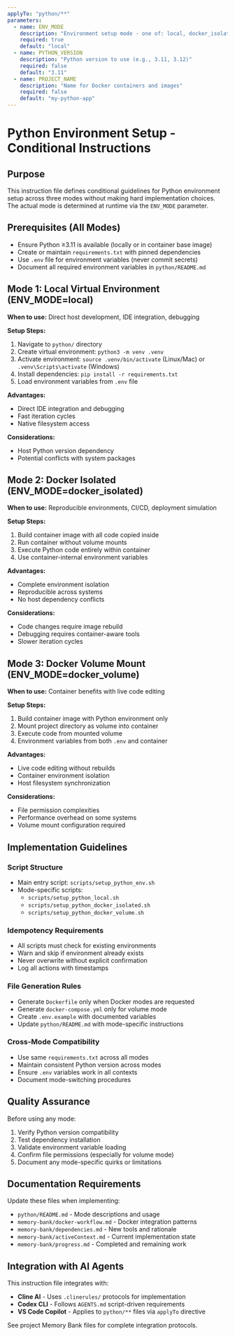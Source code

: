```yaml
---
applyTo: "python/**"
parameters:
  - name: ENV_MODE
    description: "Environment setup mode - one of: local, docker_isolated, docker_volume"
    required: true
    default: "local"
  - name: PYTHON_VERSION
    description: "Python version to use (e.g., 3.11, 3.12)"
    required: false
    default: "3.11"
  - name: PROJECT_NAME
    description: "Name for Docker containers and images"
    required: false
    default: "my-python-app"
---
```


# Python Environment Setup - Conditional Instructions

## Purpose

This instruction file defines conditional guidelines for Python environment setup across three modes without making hard implementation choices. The actual mode is determined at runtime via the `ENV_MODE` parameter.

## Prerequisites (All Modes)

- Ensure Python ≥3.11 is available (locally or in container base image)
- Create or maintain `requirements.txt` with pinned dependencies
- Use `.env` file for environment variables (never commit secrets)
- Document all required environment variables in `python/README.md`

## Mode 1: Local Virtual Environment (ENV_MODE=local)

**When to use:** Direct host development, IDE integration, debugging

**Setup Steps:**
1. Navigate to `python/` directory
2. Create virtual environment: `python3 -m venv .venv`
3. Activate environment: `source .venv/bin/activate` (Linux/Mac) or `.venv\Scripts\activate` (Windows)
4. Install dependencies: `pip install -r requirements.txt`
5. Load environment variables from `.env` file

**Advantages:**
- Direct IDE integration and debugging
- Fast iteration cycles
- Native filesystem access

**Considerations:**
- Host Python version dependency
- Potential conflicts with system packages

## Mode 2: Docker Isolated (ENV_MODE=docker_isolated)

**When to use:** Reproducible environments, CI/CD, deployment simulation

**Setup Steps:**
1. Build container image with all code copied inside
2. Run container without volume mounts
3. Execute Python code entirely within container
4. Use container-internal environment variables

**Advantages:**
- Complete environment isolation
- Reproducible across systems
- No host dependency conflicts

**Considerations:**
- Code changes require image rebuild
- Debugging requires container-aware tools
- Slower iteration cycles

## Mode 3: Docker Volume Mount (ENV_MODE=docker_volume)

**When to use:** Container benefits with live code editing

**Setup Steps:**
1. Build container image with Python environment only
2. Mount project directory as volume into container
3. Execute code from mounted volume
4. Environment variables from both `.env` and container

**Advantages:**
- Live code editing without rebuilds
- Container environment isolation
- Host filesystem synchronization

**Considerations:**
- File permission complexities
- Performance overhead on some systems
- Volume mount configuration required

## Implementation Guidelines

### Script Structure
- Main entry script: `scripts/setup_python_env.sh`
- Mode-specific scripts:
  - `scripts/setup_python_local.sh`
  - `scripts/setup_python_docker_isolated.sh`
  - `scripts/setup_python_docker_volume.sh`

### Idempotency Requirements
- All scripts must check for existing environments
- Warn and skip if environment already exists
- Never overwrite without explicit confirmation
- Log all actions with timestamps

### File Generation Rules
- Generate `Dockerfile` only when Docker modes are requested
- Generate `docker-compose.yml` only for volume mode
- Create `.env.example` with documented variables
- Update `python/README.md` with mode-specific instructions

### Cross-Mode Compatibility
- Use same `requirements.txt` across all modes
- Maintain consistent Python version across modes
- Ensure `.env` variables work in all contexts
- Document mode-switching procedures

## Quality Assurance

Before using any mode:
1. Verify Python version compatibility
2. Test dependency installation
3. Validate environment variable loading
4. Confirm file permissions (especially for volume mode)
5. Document any mode-specific quirks or limitations

## Documentation Requirements

Update these files when implementing:
- `python/README.md` - Mode descriptions and usage
- `memory-bank/docker-workflow.md` - Docker integration patterns
- `memory-bank/dependencies.md` - New tools and rationale
- `memory-bank/activeContext.md` - Current implementation state
- `memory-bank/progress.md` - Completed and remaining work

## Integration with AI Agents

This instruction file integrates with:
- **Cline AI** - Uses `.clinerules/` protocols for implementation
- **Codex CLI** - Follows `AGENTS.md` script-driven requirements
- **VS Code Copilot** - Applies to `python/**` files via `applyTo` directive

See project Memory Bank files for complete integration protocols.
